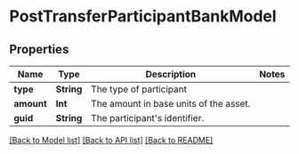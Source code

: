 # PostTransferParticipantBankModel

## Properties
Name | Type | Description | Notes
------------ | ------------- | ------------- | -------------
**type** | **String** | The type of participant | 
**amount** | **Int** | The amount in base units of the asset. | 
**guid** | **String** | The participant&#39;s identifier. | 

[[Back to Model list]](../README.md#documentation-for-models) [[Back to API list]](../README.md#documentation-for-api-endpoints) [[Back to README]](../README.md)


